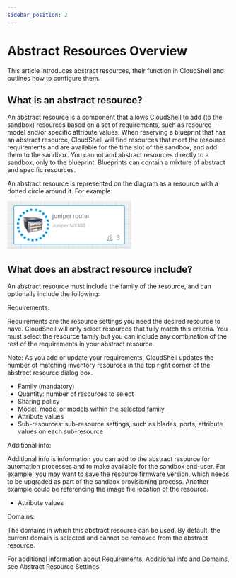 ```yaml
---
sidebar_position: 2
---
```


Abstract Resources Overview
===========================

This article introduces abstract resources, their function in CloudShell and outlines how to configure them.

What is an abstract resource?
-----------------------------

An abstract resource is a component that allows CloudShell to add (to the sandbox) resources based on a set of requirements, such as resource model and/or specific attribute values. When reserving a blueprint that has an abstract resource, CloudShell will find resources that meet the resource requirements and are available for the time slot of the sandbox, and add them to the sandbox. You cannot add abstract resources directly to a sandbox, only to the blueprint. Blueprints can contain a mixture of abstract and specific resources.

An abstract resource is represented on the diagram as a resource with a dotted circle around it. For example:

![Abstract](/img/Abstract-Resource-1.png)


What does an abstract resource include?
---------------------------------------

An abstract resource must include the family of the resource, and can optionally include the following:

Requirements:

Requirements are the resource settings you need the desired resource to have. CloudShell will only select resources that fully match this criteria. You must select the resource family but you can include any combination of the rest of the requirements in your abstract resource.

Note: As you add or update your requirements, CloudShell updates the number of matching inventory resources in the top right corner of the abstract resource dialog box.

*   Family (mandatory)
*   Quantity: number of resources to select
*   Sharing policy
*   Model: model or models within the selected family
*   Attribute values
*   Sub-resources: sub-resource settings, such as blades, ports, attribute values on each sub-resource

Additional info:

Additional info is information you can add to the abstract resource for automation processes and to make available for the sandbox end-user. For example, you may want to save the resource firmware version, which needs to be upgraded as part of the sandbox provisioning process. Another example could be referencing the image file location of the resource.

*   Attribute values

Domains:

The domains in which this abstract resource can be used. By default, the current domain is selected and cannot be removed from the abstract resource.

For additional information about Requirements, Additional info and Domains, see Abstract Resource Settings